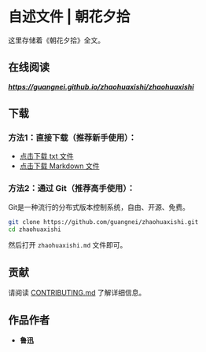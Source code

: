 # 自述文件 | 朝花夕拾

这里存储着《朝花夕拾》全文。

## 在线阅读

***<https://guangnei.github.io/zhaohuaxishi/zhaohuaxishi>***

## 下载

### 方法1：直接下载（推荐新手使用）：

* [点击下载 txt 文件](https://github.com/guangnei/zhaohuaxishi/releases/download/20201212-2/zhaohuaxishi.txt)
* [点击下载 Markdown 文件](https://github.com/guangnei/zhaohuaxishi/releases/download/20201212-2/zhaohuaxishi.md)

### 方法2：通过 Git（推荐高手使用）：

Git是一种流行的分布式版本控制系统，自由、开源、免费。

```bash
git clone https://github.com/guangnei/zhaohuaxishi.git
cd zhaohuaxishi
```

然后打开 `zhaohuaxishi.md` 文件即可。

## 贡献

请阅读 [CONTRIBUTING.md](CONTRIBUTING/) 了解详细信息。

## 作品作者

- **鲁迅**
